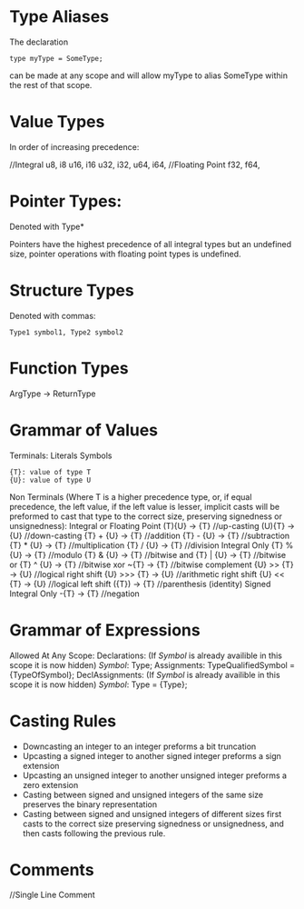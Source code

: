 # Type Aliases

The declaration

    type myType = SomeType;

can be made at any scope and will allow myType to alias SomeType within the rest of that scope.

# Value Types

In order of increasing precedence:

//Integral
u8, i8
u16, i16
u32, i32,
u64, i64,
//Floating Point
f32,
f64,

# Pointer Types:

Denoted with Type*

Pointers have the highest precedence of all integral types but an undefined size,
pointer operations with floating point types is undefined.

# Structure Types

Denoted with commas:

    Type1 symbol1, Type2 symbol2

# Function Types

ArgType -> ReturnType

# Grammar of Values
Terminals:
    Literals
    Symbols
    
    {T}: value of type T
    {U}: value of type U
Non Terminals (Where T is a higher precedence type, or, if equal precedence, the left value, if the left value is lesser, implicit casts will be preformed to cast that type to the correct size, preserving signedness or unsignedness):
    Integral or Floating Point
        (T){U} -> {T} //up-casting
        (U){T} -> {U} //down-casting
        {T} + {U} -> {T} //addition
        {T} - {U} -> {T} //subtraction
        {T} * {U} -> {T} //multiplication
        {T} / {U} -> {T} //division
    Integral Only
        {T} % {U} -> {T} //modulo
        {T} & {U} -> {T} //bitwise and
        {T} | {U} -> {T} //bitwise or
        {T} ^ {U} -> {T} //bitwise xor
        ~{T} -> {T} //bitwise complement
        {U} >> {T} -> {U} //logical right shift
        {U} >>> {T} -> {U} //arithmetic right shift
        {U} << {T} -> {U} //logical left shift 
        ({T}) -> {T} //parenthesis (identity)
    Signed Integral Only
        -{T} -> {T} //negation

# Grammar of Expressions

Allowed At Any Scope:
    Declarations: (If *Symbol* is already availible in this scope it is now hidden)
        *Symbol*: Type;
    Assignments:
        TypeQualifiedSymbol = {TypeOfSymbol};
    DeclAssignments: (If *Symbol* is already availible in this scope it is now hidden)
        *Symbol*: Type = {Type};

# Casting Rules

- Downcasting an integer to an integer preforms a bit truncation
- Upcasting a signed integer to another signed integer preforms a sign extension
- Upcasting an unsigned integer to another unsigned integer preforms a zero extension
- Casting between signed and unsigned integers of the same size preserves the binary representation
- Casting between signed and unsigned integers of different sizes first casts to the correct size preserving signedness or unsignedness, and then casts following the previous rule.

# Comments

//Single Line Comment